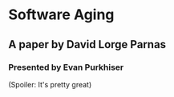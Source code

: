 # Software Aging
## A paper by David Lorge Parnas
### Presented by Evan Purkhiser


(Spoiler: It's pretty great)
